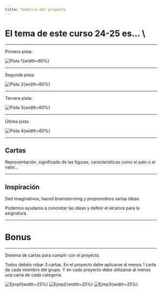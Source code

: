 ```yaml
---
title: Temática del proyecto
---
```


# El tema de este curso 24-25 es... \

---

Primera pista:

![Pista 1](joker.jpg){width=60%}

---

Segunda pista:

![Pista 2](cyberpunk.jpg){width=60%}

---

Tercera pista: 

![Pista 3](shogun.png){width=60%}

---

Última pista

![Pista 4](alice2.jpg){width=60%}

---

## Cartas

Representación, significado de las figuras, 
características como el palo o el valor...

---

## Inspiración


Sed imaginativos, haced brainstorming y proponednos varias ideas.

Podemos ayudaros a concretar las ideas y definir el alcance para la asignatura.

---

# Bonus

---

Sistema de cartas para cumplir con el proyecto.

Todos debéis robar 3 cartas. En el proyecto debe aplicarse al menos 1 carta de cada miembro del grupo. Y en cada proyecto debe utilizarse al menos una carta de cada categoria.

![Ejmp1](c01.png){width=25%}
![Ejmp2](c02.png){width=25%}
![Ejmp3](c03.png){width=25%}